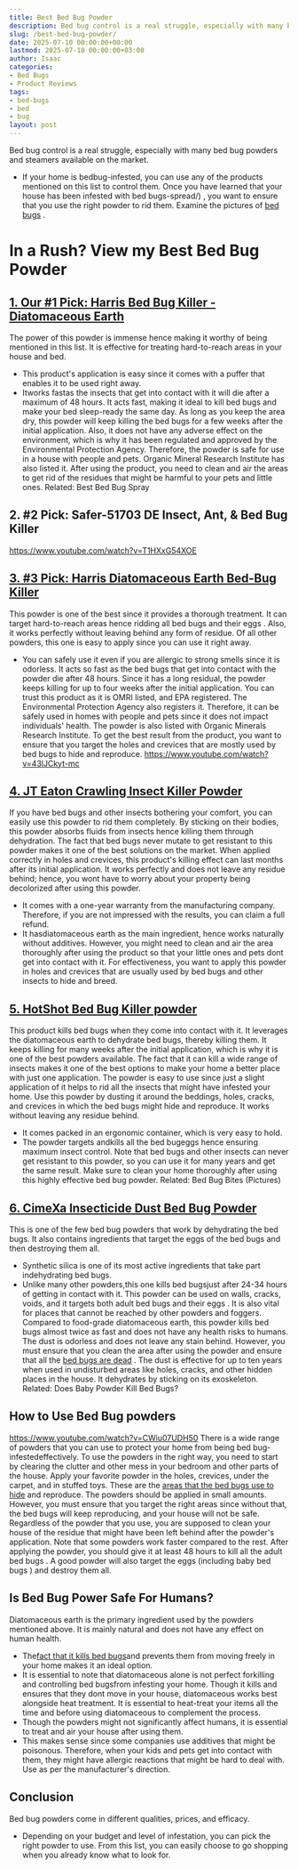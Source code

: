 ```yaml
---
title: Best Bed Bug Powder
description: Bed bug control is a real struggle, especially with many bed bug powders and steamers available on the market. - If your home is bedbug-infested, you can use...
slug: /best-bed-bug-powder/
date: 2025-07-10 00:00:00+00:00
lastmod: 2025-07-10 00:00:00+03:00
author: Isaac
categories:
- Bed Bugs
- Product Reviews
tags:
- bed-bugs
- bed
- bug
layout: post
---
```

Bed bug control is a real struggle, especially with many bed bug powders and
steamers
available on the market.
- If your home is bedbug-infested, you can use any of the products mentioned on this list to control them.
Once you have learned that your house has been
infested with bed bugs-spread/)
, you want to ensure that you use the right powder to rid them. Examine the
pictures of [bed bugs](https://pestpolicy.com/pictures-of-bed-bugs/)
.
# **In a Rush? View my Best Bed Bug Powder**

## [1. Our #1 Pick: Harris Bed Bug Killer - Diatomaceous Earth](https://www.amazon.com/dp/B005GXKEUM/?tag=p-policy-20)

The power of this powder is immense hence making it worthy of being mentioned in this list. It is effective for treating hard-to-reach areas in your house and bed.
- This product's application is easy since it comes with a puffer that enables it to be used right away.
- Itworks fastas the insects that get into contact with it will die after a maximum of 48 hours.
It acts fast, making it ideal to kill
bed bugs
and make your bed sleep-ready the same day.
As long as you keep the area dry, this powder
will keep killing the bed bugs
for a few weeks after the initial application.
Also, it does not have any adverse effect on the environment, which is why it has been regulated and approved by the Environmental Protection Agency.
Therefore, the powder is
safe for use in a house
with people and pets. Organic Mineral Research Institute has also listed it.
After using the product, you need to clean and air the areas to get rid of the residues that might be harmful to your pets and little ones.
Related:
Best Bed Bug Spray
## **2. #2 Pick: Safer-51703 DE Insect, Ant, & Bed Bug Killer**

https://www.youtube.com/watch?v=T1HXxG54XOE
## [3. #3 Pick: Harris Diatomaceous Earth Bed-Bug Killer](https://www.amazon.com/dp/B06WD7RL6L/?tag=p-policy-20)

This powder is one of the best since it provides a thorough treatment.
It can target hard-to-reach areas hence ridding all
bed bugs and their eggs
.
Also, it works perfectly without leaving behind any form of residue. Of all other powders, this one is easy to apply since you can use it right away.
- You can safely use it even if you are allergic to strong smells since it is odorless.
It acts so
fast as the bed bugs
that get into contact with the powder die after 48 hours.
Since it has a long residual, the powder keeps killing for up to four weeks after the initial application.
You can trust this product as it is OMRI listed, and EPA registered. The Environmental Protection Agency also registers it.
Therefore, it can be safely used in homes with people and pets since it does not impact individuals' health. The powder is also listed with Organic Minerals Research Institute.
To get the best result from the product, you want to ensure that you target the holes and crevices that are mostly used by
bed bugs to hide
and reproduce.
https://www.youtube.com/watch?v=43lJCkyt-mc
## [4. JT Eaton Crawling Insect Killer Powder](https://www.amazon.com/dp/B00EOMFSU2/?tag=p-policy-20)

If you have
bed bugs and other insects
bothering your comfort, you can easily use this powder to rid them completely.
By sticking on their bodies, this powder absorbs fluids from insects hence killing them through dehydration.
The fact that
bed bugs never mutate
to get resistant to this powder makes it one of the best solutions on the market.
When applied correctly in holes and crevices, this product's killing effect can last months after its initial application.
It works perfectly and does not leave any residue behind; hence, you wont have to worry about your property being decolorized after using this powder.
- It comes with a one-year warranty from the manufacturing company. Therefore, if you are not impressed with the results, you can claim a full refund.
- It hasdiatomaceous earth as the main ingredient, hence works naturally without additives.
However, you might need to clean and air the area thoroughly after using the product so that your little ones and pets dont get into contact with it.
For effectiveness, you want to apply this powder in holes and crevices that are
usually used by bed bugs
and other insects to hide and breed.
## [5. HotShot Bed Bug Killer powder](https://www.amazon.com/dp/B01MUGRY5C/?tag=p-policy-20)

This product
kills bed bugs when they come into contact
with it. It leverages the diatomaceous earth to
dehydrate bed bugs, thereby killing
them.
It keeps killing for many weeks after the initial application, which is why it is one of the best powders available.
The fact that it can kill a wide range of insects makes it one of the best options to make your home a better place with just one application.
The powder is easy to use since just a slight application of it helps to rid all the insects that might have infested your home.
Use this powder by dusting it around the beddings, holes, cracks, and
crevices in which the bed bugs
might hide and reproduce. It works without leaving any residue behind.
- It comes packed in an ergonomic container, which is very easy to hold.
- The powder targets andkills all the bed bugeggs hence ensuring maximum insect control.
Note that
bed bugs and other insects
can never get resistant to this powder, so you can use it for many years and get the same result. Make sure to clean your home thoroughly after using this highly effective bed bug powder.
Related:
Bed Bug Bites (Pictures)
## [6. CimeXa Insecticide Dust Bed Bug Powder](https://www.amazon.com/dp/B00FHNAFHI/?tag=p-policy-20)

This is one of the few
bed bug powders that work
by dehydrating the bed bugs. It also contains ingredients that target the
eggs of the bed bugs
and then destroying them all.
- Synthetic silica is one of its most active ingredients that take part indehydrating bed bugs.
- Unlike many other powders,this one kills bed bugsjust after 24-34 hours of getting in contact with it.
This powder can be used on walls, cracks, voids, and it
targets both adult bed bugs and their eggs
. It is also vital for places that cannot be reached by other powders and foggers.
Compared to food-grade diatomaceous earth,
this powder kills bed bugs
almost twice as fast and does not have any health risks to humans.
The dust is odorless and does not leave any stain behind. However, you must ensure that you clean the area after using the powder and ensure that all the
[bed bugs are dead](https://pestpolicy.com/dead-bed-bugs/)
.
The dust is effective for up to ten years when used in undisturbed areas like holes, cracks, and other hidden places in the house. It dehydrates by sticking on its exoskeleton.
Related:
Does Baby Powder Kill Bed Bugs?
## How to Use Bed Bug powders
https://www.youtube.com/watch?v=CWiu07UDH50
There is a wide range of powders that you can use to protect your
home from being bed
bug-infestedeffectively.
To use the powders in the right way, you need to start by clearing the clutter and other mess in your bedroom and other parts of the house.
Apply your favorite powder in the holes, crevices, under the carpet, and in stuffed toys. These are the
[areas that the bed bugs use to hide](https://pestpolicy.com/what-causes-bed-bugs/)
and reproduce.
The powders should be applied in small amounts. However, you must ensure that you target the right areas since without that, the bed bugs will keep reproducing, and your house will not be safe.
Regardless of the powder that you use, you are supposed to clean your house of the residue that might have been left behind after the powder's application.
Note that some powders work faster compared to the rest. After applying the powder, you should give it at least 48 hours to
kill all the adult bed bugs
.
A good powder will also target the eggs (including
baby bed bugs
) and destroy them all.
## Is Bed Bug Power Safe For Humans?
Diatomaceous earth
is the primary ingredient used by the powders mentioned above. It is mainly natural and does not have any effect on human health.
- The[fact that it kills bed bugs](https://pestpolicy.com/what-happens-when-you-squish-a-bed-bug/)and prevents them from moving freely in your home makes it an ideal option.
- It is essential to note that diatomaceous alone is not perfect forkilling and controlling bed bugsfrom infesting your home.
Though it kills and ensures that they dont move in your house, diatomaceous works best alongside heat treatment.
It is essential to heat-treat your items all the time and before using diatomaceous to complement the process.
- Though the powders might not significantly affect humans, it is essential to treat and air your house after using them.
- This makes sense since some companies use additives that might be poisonous.
Therefore, when your kids and pets get into contact with them, they might have allergic reactions that might be hard to deal with. Use as per the manufacturer's direction.
## Conclusion
Bed bug powders come in different qualities, prices, and efficacy.
- Depending on your budget and level of infestation, you can pick the right powder to use.
From this list, you can easily choose to go shopping when you already know what to look for.